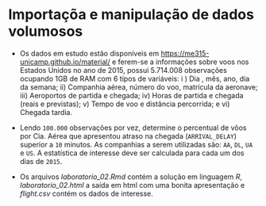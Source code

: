 # Importaçõa e manipulação de dados volumosos

- Os dados em estudo estão disponíveis em https://me315-unicamp.github.io/material/ e ferem-se a informações sobre voos nos Estados Unidos no ano de 2015, possui 5.714.008 observações ocupando 1GB de RAM com 6 tipos de variáveis: i ) Dia , mês, ano, dia da semana; ii) Companhia aérea, número do voo, matrícula da aeronave; iii) Aeroportos de partida e chegada; iv) Horas de partida e chegada (reais e previstas); v) Tempo de voo e distância percorrida; e vi) Chegada tardia.

- Lendo `100.000` observações por vez, determine o percentual de vôos por Cia. Aérea que apresentou atraso na chegada (`ARRIVAL_DELAY`) superior a `10` minutos. As companhias a serem utilizadas são: `AA`, `DL`, `UA` e `US`. A estatística de interesse deve ser calculada para cada um dos dias de `2015`. 

- Os arquivos *laboratorio_02.Rmd* contém a solução em linguagem *R*, *laboratorio_02.html* a saída em html com uma bonita apresentação e *flight.csv* contém os dados de interesse.
